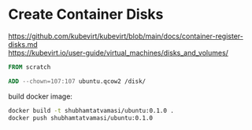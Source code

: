 # Create Container Disks

https://github.com/kubevirt/kubevirt/blob/main/docs/container-register-disks.md \
https://kubevirt.io/user-guide/virtual_machines/disks_and_volumes/

```Dockerfile
FROM scratch

ADD --chown=107:107 ubuntu.qcow2 /disk/
```

build docker image:
```bash
docker build -t shubhamtatvamasi/ubuntu:0.1.0 .
docker push shubhamtatvamasi/ubuntu:0.1.0
```
